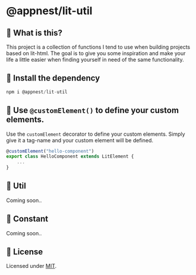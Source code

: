 # @appnest/lit-util

## 🤔 What is this?

This project is a collection of functions I tend to use when building projects based on lit-html. The goal is to give you some inspiration and make your life a little easier when finding yourself in need of the same functionality.


## 🎉 Install the dependency

```javascript
npm i @appnest/lit-util
```

## 🦀 Use `@customElement()` to define your custom elements.

Use the `customElement` decorator to define your custom elements. Simply give it a tag-name and your custom element will be defined.

```javascript
@customElement("hello-component")
export class HelloComponent extends LitElement {
	...
}
```

## 🌻 Util

Coming soon..

## 🌲 Constant

Coming soon..


## 🎉 License

Licensed under [MIT](https://opensource.org/licenses/MIT).